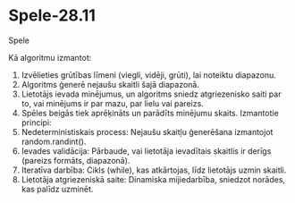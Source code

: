 # Spele-28.11
Spele

Kā algoritmu izmantot:
1. Izvēlieties grūtības līmeni (viegli, vidēji, grūti), lai noteiktu diapazonu.
2. Algoritms ģenerē nejaušu skaitli šajā diapazonā.
3. Lietotājs ievada minējumus, un algoritms sniedz atgriezenisko saiti par to, vai minējums ir par mazu, par lielu vai pareizs.
4. Spēles beigās tiek aprēķināts un parādīts minējumu skaits.
Izmantotie principi:
1. Nedeterministiskais process: Nejaušu skaitļu ģenerēšana izmantojot random.randint().
2. Ievades validācija: Pārbaude, vai lietotāja ievadītais skaitlis ir derīgs (pareizs formāts, diapazonā).
3. Iteratīva darbība: Cikls (while), kas atkārtojas, līdz lietotājs uzmin skaitli.
4. Lietotāja atgriezeniskā saite: Dinamiska mijiedarbība, sniedzot norādes, kas palīdz uzminēt.
